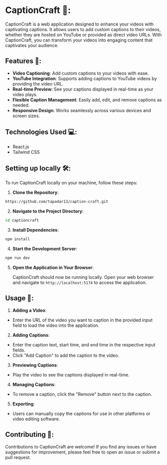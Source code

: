 # CaptionCraft 🎥:

CaptionCraft is a web application designed to enhance your videos with captivating captions. It allows users to add custom captions to their videos, whether they are hosted on YouTube or provided as direct video URLs. With CaptionCraft, you can transform your videos into engaging content that captivates your audience.

## Features 🎉:

- **Video Captioning**: Add custom captions to your videos with ease.
- **YouTube Integration**: Supports adding captions to YouTube videos by providing the video URL.
- **Real-time Preview**: See your captions displayed in real-time as your video plays.
- **Flexible Caption Management**: Easily add, edit, and remove captions as needed.
- **Responsive Design**: Works seamlessly across various devices and screen sizes.

## Technologies Used 💻:

- React.js
- Tailwind CSS

## Setting up locally 🛠️:

To run CaptionCraft locally on your machine, follow these steps:

1. **Clone the Repository**:

```bash
https://github.com/tapadar13/caption-craft.git
```

2. **Navigate to the Project Directory**:

```bash
cd captioncraft
```

3. **Install Dependencies**:

```bash
npm install
```

4. **Start the Development Server**:

```bash
npm run dev
```

5. **Open the Application in Your Browser**:

   CaptionCraft should now be running locally. Open your web browser and navigate to `http://localhost:5174` to access the application.

## Usage 🚀:

1. **Adding a Video**:

- Enter the URL of the video you want to caption in the provided input field to load the video into the application.

2. **Adding Captions**:

- Enter the caption text, start time, and end time in the respective input fields.
- Click "Add Caption" to add the caption to the video.

3. **Previewing Captions**:

- Play the video to see the captions displayed in real-time.

4. **Managing Captions**:

- To remove a caption, click the "Remove" button next to the caption.

5. **Exporting**:

- Users can manually copy the captions for use in other platforms or video editing software.

## Contributing 🤝:

Contributions to CaptionCraft are welcome! If you find any issues or have suggestions for improvement, please feel free to open an issue or submit a pull request.
